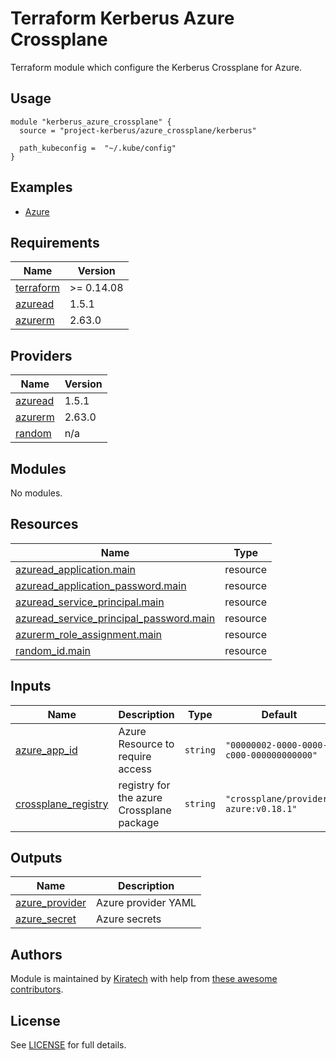 # Terraform Kerberus Azure Crossplane

Terraform module which configure the Kerberus Crossplane for Azure.

## Usage

```hcl
module "kerberus_azure_crossplane" {
  source = "project-kerberus/azure_crossplane/kerberus"

  path_kubeconfig =  "~/.kube/config"
}
```
## Examples

* [Azure](../../examples/azure/)

## Requirements

| Name | Version |
|------|---------|
| <a name="requirement_terraform"></a> [terraform](#requirement\_terraform) | >= 0.14.08 |
| <a name="requirement_azuread"></a> [azuread](#requirement\_azuread) | 1.5.1 |
| <a name="requirement_azurerm"></a> [azurerm](#requirement\_azurerm) | 2.63.0 |

## Providers

| Name | Version |
|------|---------|
| <a name="provider_azuread"></a> [azuread](#provider\_azuread) | 1.5.1 |
| <a name="provider_azurerm"></a> [azurerm](#provider\_azurerm) | 2.63.0 |
| <a name="provider_random"></a> [random](#provider\_random) | n/a |

## Modules

No modules.

## Resources

| Name | Type |
|------|------|
| [azuread_application.main](https://registry.terraform.io/providers/hashicorp/azuread/1.5.1/docs/resources/application) | resource |
| [azuread_application_password.main](https://registry.terraform.io/providers/hashicorp/azuread/1.5.1/docs/resources/application_password) | resource |
| [azuread_service_principal.main](https://registry.terraform.io/providers/hashicorp/azuread/1.5.1/docs/resources/service_principal) | resource |
| [azuread_service_principal_password.main](https://registry.terraform.io/providers/hashicorp/azuread/1.5.1/docs/resources/service_principal_password) | resource |
| [azurerm_role_assignment.main](https://registry.terraform.io/providers/hashicorp/azurerm/2.63.0/docs/resources/role_assignment) | resource |
| [random_id.main](https://registry.terraform.io/providers/hashicorp/random/latest/docs/resources/id) | resource |

## Inputs

| Name | Description | Type | Default | Required |
|------|-------------|------|---------|:--------:|
| <a name="input_azure_app_id"></a> [azure\_app\_id](#input\_azure\_app\_id) | Azure Resource to require access | `string` | `"00000002-0000-0000-c000-000000000000"` | no |
| <a name="input_crossplane_registry"></a> [crossplane\_registry](#input\_crossplane\_registry) | registry for the azure Crossplane package | `string` | `"crossplane/provider-azure:v0.18.1"` | no |

## Outputs

| Name | Description |
|------|-------------|
| <a name="output_azure_provider"></a> [azure\_provider](#output\_azure\_provider) | Azure provider YAML |
| <a name="output_azure_secret"></a> [azure\_secret](#output\_azure\_secret) | Azure secrets |

## Authors

Module is maintained by [Kiratech](https://www.kiratech.it/) with help from [these awesome contributors](https://github.com/projectkerberus/terraform-kerberus-dashboard/graphs/contributors).

## License

See [LICENSE](../../LICENSE) for full details.